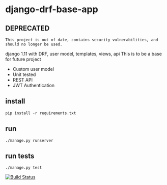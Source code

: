 # django-drf-base-app

DEPRECATED
----------
    This project is out of date, contains security vulnerabilities, and should no longer be used. 

django 1.11 with DRF, user model, templates, views, api
This is to be a base for future project
* Custom user model
* Unit tested
* REST API
* JWT Authentication

install
-------
    pip install -r requirements.txt
run
---
	./manage.py runserver
run tests
---------
    ./manage.py test

  
[![Build Status](https://travis-ci.org/spiralsyzygy/django-drf-base-app.svg?branch=master)](https://travis-ci.org/spiralsyzygy/django-drf-base-app)
